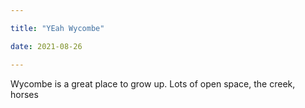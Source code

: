 ```yaml
---

title: "YEah Wycombe"

date: 2021-08-26

---
```


Wycombe is a great place to grow up.  Lots of open space, the creek, horses
